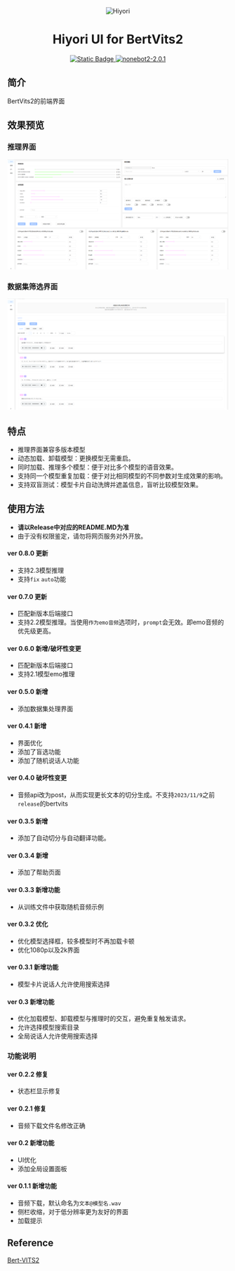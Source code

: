 <div align="center">
    <a>
        <img src="https://github.com/jiangyuxiaoxiao/Bert-VITS2-UI/blob/master/public/img/Hiyori2.png?raw=true" alt="Hiyori" style="height: 200px;width: auto">
    </a>
    <h1>Hiyori UI for BertVits2</h1>
    <p align="center">
      <a href="https://vuejs.org/guide/introduction.html">
        <img alt="Static Badge" src="https://img.shields.io/badge/Vue-3-blue">
      </a>
      <a href="https://antdv.com/components/overview">
        <img alt="nonebot2-2.0.1" src="https://img.shields.io/badge/AntD-4.0.6-orange">
      </a>
    </p>
</div>


## 简介
BertVits2的前端界面

## 效果预览
### 推理界面
![](docs/preview.png)
### 数据集筛选界面
![img.png](docs/preview2.png)

## 特点
+ 推理界面兼容多版本模型
+ 动态加载、卸载模型：更换模型无需重启。
+ 同时加载、推理多个模型：便于对比多个模型的语音效果。
+ 支持同一个模型重复加载：便于对比相同模型的不同参数对生成效果的影响。
+ 支持双盲测试：模型卡片自动洗牌并遮盖信息，盲听比较模型效果。

## 使用方法
+ **请以Release中对应的README.MD为准**
+ 由于没有权限鉴定，请勿将网页服务对外开放。

#### ver 0.8.0 更新
+ 支持2.3模型推理
+ 支持`fix` `auto`功能

#### ver 0.7.0 更新
+ 匹配新版本后端接口
+ 支持2.2模型推理。当使用`作为emo音频`选项时，`prompt`会无效。即emo音频的优先级更高。

#### ver 0.6.0 新增/破坏性变更
+ 匹配新版本后端接口
+ 支持2.1模型emo推理

#### ver 0.5.0 新增
+ 添加数据集处理界面


#### ver 0.4.1 新增
+ 界面优化
+ 添加了盲选功能
+ 添加了随机说话人功能

#### ver 0.4.0 破坏性变更
+ 音频api改为post，从而实现更长文本的切分生成。不支持`2023/11/9`之前`release`的bertvits

#### ver 0.3.5 新增
+ 添加了自动切分与自动翻译功能。

#### ver 0.3.4 新增
+ 添加了帮助页面

#### ver 0.3.3 新增功能
+ 从训练文件中获取随机音频示例

#### ver 0.3.2 优化
+ 优化模型选择框，较多模型时不再加载卡顿
+ 优化1080p以及2k界面

#### ver 0.3.1 新增功能
+ 模型卡片说话人允许使用搜索选择

#### ver 0.3 新增功能
+ 优化加载模型、卸载模型与推理时的交互，避免重复触发请求。
+ 允许选择模型搜索目录
+ 全局说话人允许使用搜索选择

### 功能说明
#### ver 0.2.2 修复
+ 状态栏显示修复

#### ver 0.2.1 修复
+ 音频下载文件名修改正确


#### ver 0.2 新增功能
+ UI优化
+ 添加全局设置面板

#### ver 0.1.1 新增功能
+ 音频下载，默认命名为`文本@模型名.wav`
+ 侧栏收缩，对于低分辨率更为友好的界面
+ 加载提示


## Reference
[Bert-VITS2](https://github.com/fishaudio/Bert-VITS2)